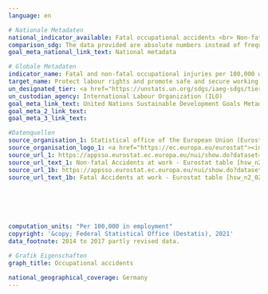 ```yaml
---
language: en

# Nationale Metadaten
national_indicator_available: Fatal occupational accidents <br> Non-fatal occupational accidents
comparison_sdg: The data provided are absolute numbers instead of frequency rates as preferably requested in the global metadata. However, the data provided is outlined as an alternative in the global metadata and hence the time series is compliant with the global metadata.
goal_meta_national_link_text: National metadata

# Globale Metadaten
indicator_name: Fatal and non-fatal occupational injuries per 100,000 workers, by sex and migrant status
target_name: Protect labour rights and promote safe and secure working environments for all workers, including migrant workers, in particular women migrants, and those in precarious employment
un_designated_tier: <a href="https://unstats.un.org/sdgs/iaeg-sdgs/tier-classification/" title="Click here for more information on the UN tier classification.">Tier II</a>
un_custodian_agency: International Labour Organization (ILO)
goal_meta_link_text: United Nations Sustainable Development Goals Metadata
goal_meta_2_link_text: 
goal_meta_3_link_text: 

#Datenquellen
source_organisation_1: Statistical office of the European Union (Eurostat)
source_organisation_logo_1: <a href="https://ec.europa.eu/eurostat"><img src="https://g205sdgs.github.io/sdg-indicators/public/OrgImgEn/eurostat.png" alt="Logo eurostat" style="height:60px; width:148px" /></a>
source_url_1: https://appsso.eurostat.ec.europa.eu/nui/show.do?dataset=hsw_n2_01&lang=en
source_url_text_1: Non-fatal Accidents at work - Eurostat table [hsw_n2_01]
source_url_1b: https://appsso.eurostat.ec.europa.eu/nui/show.do?dataset=hsw_n2_02&lang=en
source_url_text_1b: Fatal Accidents at work - Eurostat table [hsw_n2_02]






computation_units: "Per 100,000 in employment"
copyright: '&copy; Federal Statistical Office (Destatis), 2021'
data_footnote: 2014 to 2017 partly revised data.

# Grafik Eigenschaften
graph_title: Occupational accidents

national_geographical_coverage: Germany
---
```


<span></span>